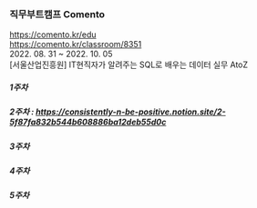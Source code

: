 ### 직무부트캠프 Comento
https://comento.kr/edu  
https://comento.kr/classroom/8351  
2022. 08. 31 ~ 2022. 10. 05  
[서울산업진흥원] IT현직자가 알려주는 SQL로 배우는 데이터 실무 AtoZ  
  
  

##### 1주차
##### 2주차 : https://consistently-n-be-positive.notion.site/2-5f87fa832b544b608886ba12deb55d0c
##### 3주차
##### 4주차
##### 5주차
